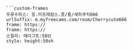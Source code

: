 

```쿠스통-프라메스
```custom-frames
우루수피스: 응.미프레캄스.콩/홍/셰히쿠치666
urlSuffix: m.myfreecams.com/room/Cherrycute666
frame: https://
frame: https://
스칠리: 에이그트:50브
style: height:50vh
```
```